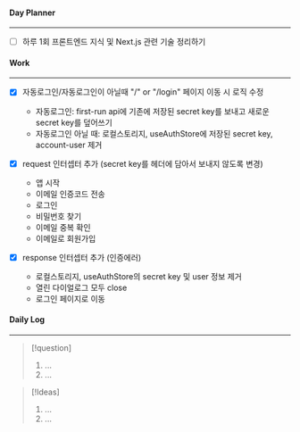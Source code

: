 
#### Day Planner
---
- [ ] 하루 1회 프론트엔드 지식 및 Next.js 관련 기술 정리하기


#### Work
---
- [x] 자동로그인/자동로그인이 아닐때 "/" or "/login" 페이지 이동 시 로직 수정
	- 자동로그인: first-run api에 기존에 저장된 secret key를 보내고 새로운 secret key를 덮어쓰기
	- 자동로그인 아닐 때: 로컬스토리지, useAuthStore에 저장된 secret key,  account-user 제거 

- [x] request 인터셉터 추가 (secret key를 헤더에 담아서 보내지 않도록 변경)
	- 앱 시작
	- 이메일 인증코드 전송
	- 로그인
	- 비밀번호 찾기
	- 이메일 중복 확인
	- 이메일로 회원가입

- [x] response 인터셉터 추가 (인증에러)
	- 로컬스토리지, useAuthStore의 secret key 및 user 정보 제거
	- 열린 다이얼로그 모두 close
	- 로그인 페이지로 이동


#### Daily Log
---
> [!question]
> 1. ...
> 2. ...

> [!Ideas]
> 1. ...
> 2. ...



